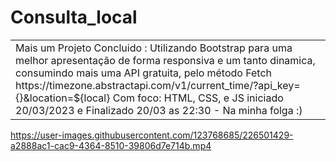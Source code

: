 ﻿# Consulta_local

<table>
<tr>
<td>
	Mais um Projeto Concluido : Utilizando Bootstrap para uma melhor apresentação de forma responsiva e um tanto dinamica, consumindo mais uma API gratuita, 
	pelo método Fetch
	https://timezone.abstractapi.com/v1/current_time/?api_key={}&location=${local}
	Com foco: HTML, CSS, e JS
	iniciado 20/03/2023 e Finalizado 20/03 as 22:30 - Na minha folga :)  

</td>
</tr>
</table>




https://user-images.githubusercontent.com/123768685/226501429-a2888ac1-cac9-4364-8510-39806d7e714b.mp4

